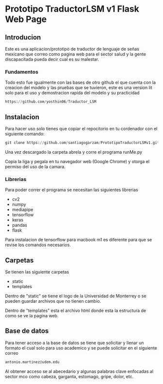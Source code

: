 # Prototipo TraductorLSM v1 Flask Web Page

## Introducion
Este es una aplicacion/prototipo de traductor de lenguaje de señas mexicano que correo como pagina web para el sector salud y la gente discapacitada pueda decir cual es su malestar.

### Fundamentos
Todo esto fue igualmente con las bases de otro github el que cuenta con la creacion del modelo y las pruebas que se tuvieron, este es una version lit solo para el uso y demostracion rapida del modelo y su practicidad
```python
https://github.com/yosthin06/Traductor_LSM
```

## Instalacion
Para hacer uso solo tienes que copiar el repocitorio en tu cordenador con el siguiente comando:
```python
git clone https://github.com/santiagogarzam/PrototipoTraductorLSMv1.git
```
Una vez descargado la carpeta abrela y corre el programa runMe.py 

Copia la liga y pegala en tu navegador web (Google Chrome) y otorga el permiso del uso de la camara.

### Librerias
Para poder correr el programa se necesitan las siguientes librerias
- cv2
- numpy
- mediapipe
- tensorflow
- keras
- pandas
- flask

Para instalacion de tensorflow para macbook m1 es diferente para que se revise los comandos necesarios.

## Carpetas
Se tienen las siguiente carpetas
- static
- templates


Dentro de "static" se tiene el logo de la Universidad de Monterrey o se pueden guardar archivos que no tienen cambio.

Dentro de "templates" esta el archivo html donde esta la estructura de como se ve la pagina web. 


## Base de datos
Para tener acceso a la base de datos se tiene que solicitar y llenar un formato el cual solo para uso academico y se puede solicitar en el siguiente correo 
```python
antonio.martinez@udem.edu 
```
Al obtener acceso se al abecedario y algunas palabras clave enfocadas al sector mco como cabeza, garganta, estomago, gripe, dolor, etc.
